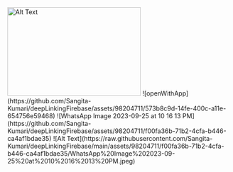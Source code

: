 
<img src="[url-to-your-image](https://github.com/Sangita-Kumari/deepLinkingFirebase/assets/98204711/055f30eb-0dcd-4b5a-ad33-f9a083ead1b7)" alt="Alt Text" width="300" height="200">
![openWithApp](https://github.com/Sangita-Kumari/deepLinkingFirebase/assets/98204711/573b8c9d-14fe-400c-a11e-654756e59468)
![WhatsApp Image 2023-09-25 at 10 16 13 PM](https://github.com/Sangita-Kumari/deepLinkingFirebase/assets/98204711/f00fa36b-71b2-4cfa-b446-ca4af1bdae35)
![Alt Text](https://raw.githubusercontent.com/Sangita-Kumari/deepLinkingFirebase/main/assets/98204711/f00fa36b-71b2-4cfa-b446-ca4af1bdae35/WhatsApp%20Image%202023-09-25%20at%2010%2016%2013%20PM.jpeg)

